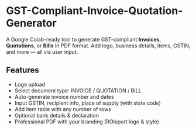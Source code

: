 # GST-Compliant-Invoice-Quotation-Generator

A Google Colab-ready tool to generate GST-compliant **Invoices**, **Quotations**, or **Bills** in PDF format. Add logo, business details, items, GSTIN, and more — all via user input.

##  Features
- Logo upload
- Select document type: INVOICE / QUOTATION / BILL
- Auto-generate invoice number and dates
- Input GSTIN, recipient info, place of supply (with state code)
- Add item table with any number of rows
- Optional bank details & declaration
- Professional PDF with your branding (ROIxport logo & style)
